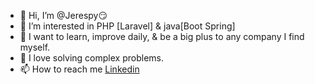 - 👋 Hi, I’m @Jerespy😏
- 👀 I’m interested in PHP [Laravel] & java[Boot Spring]
- 🌱 I want to learn, improve daily, & be a big plus to any company I find myself.
- 💞️ I love solving complex problems.
- 📫 How to reach me [Linkedin](https://www.linkedin.com/in/prince-osah)

<!---
Jerespy/Jerespy is a ✨ special ✨ repository because its `README.md` (this file) appears on your GitHub profile.
You can click the Preview link to take a look at your changes.
Okay, we are good ✅ ✨
--->
